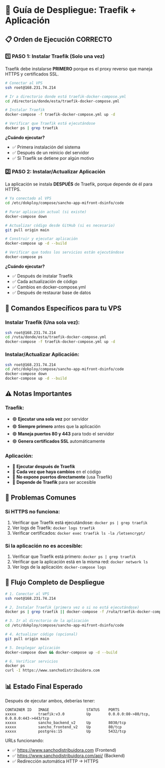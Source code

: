 # 🚀 Guía de Despliegue: Traefik + Aplicación

## 📋 Orden de Ejecución CORRECTO

### 1️⃣ PASO 1: Instalar Traefik (Solo una vez)

Traefik debe instalarse **PRIMERO** porque es el proxy reverso que maneja HTTPS y certificados SSL.

```bash
# Conectar al VPS
ssh root@168.231.74.214

# Ir a directorio donde está traefik-docker-compose.yml
cd /directorio/donde/esta/traefik-docker-compose.yml

# Instalar Traefik
docker-compose -f traefik-docker-compose.yml up -d

# Verificar que Traefik está ejecutándose
docker ps | grep traefik
```

**¿Cuándo ejecutar?**
- ✅ Primera instalación del sistema
- ✅ Después de un reinicio del servidor
- ✅ Si Traefik se detiene por algún motivo

### 2️⃣ PASO 2: Instalar/Actualizar Aplicación

La aplicación se instala **DESPUÉS** de Traefik, porque depende de él para HTTPS.

```bash
# Ya conectado al VPS
cd /etc/dokploy/compose/sancho-app-mifront-dsinfo/code

# Parar aplicación actual (si existe)
docker-compose down

# Actualizar código desde GitHub (si es necesario)
git pull origin main

# Construir y ejecutar aplicación
docker-compose up -d --build

# Verificar que todos los servicios están ejecutándose
docker-compose ps
```

**¿Cuándo ejecutar?**
- ✅ Después de instalar Traefik
- ✅ Cada actualización de código
- ✅ Cambios en docker-compose.yml
- ✅ Después de restaurar base de datos

## 🔄 Comandos Específicos para tu VPS

### Instalar Traefik (Una sola vez):
```bash
ssh root@168.231.74.214
cd /ruta/donde/esta/traefik-docker-compose.yml
docker-compose -f traefik-docker-compose.yml up -d
```

### Instalar/Actualizar Aplicación:
```bash
ssh root@168.231.74.214
cd /etc/dokploy/compose/sancho-app-mifront-dsinfo/code
docker-compose down
docker-compose up -d --build
```

## ⚠️ Notas Importantes

### Traefik:
- 🟢 **Ejecutar una sola vez** por servidor
- 🟢 **Siempre primero** antes que la aplicación
- 🟢 **Maneja puertos 80 y 443** para todo el servidor
- 🟢 **Genera certificados SSL** automáticamente

### Aplicación:
- 🔵 **Ejecutar después de Traefik**
- 🔵 **Cada vez que haya cambios** en el código
- 🔵 **No expone puertos directamente** (usa Traefik)
- 🔵 **Depende de Traefik** para ser accesible

## 🚨 Problemas Comunes

### Si HTTPS no funciona:
1. Verificar que Traefik está ejecutándose: `docker ps | grep traefik`
2. Ver logs de Traefik: `docker logs traefik`
3. Verificar certificados: `docker exec traefik ls -la /letsencrypt/`

### Si la aplicación no es accesible:
1. Verificar que Traefik está primero: `docker ps | grep traefik`
2. Verificar que la aplicación está en la misma red: `docker network ls`
3. Ver logs de la aplicación: `docker-compose logs`

## 🎯 Flujo Completo de Despliegue

```bash
# 1. Conectar al VPS
ssh root@168.231.74.214

# 2. Instalar Traefik (primera vez o si no está ejecutándose)
docker ps | grep traefik || docker-compose -f /ruta/traefik-docker-compose.yml up -d

# 3. Ir al directorio de la aplicación
cd /etc/dokploy/compose/sancho-app-mifront-dsinfo/code

# 4. Actualizar código (opcional)
git pull origin main

# 5. Desplegar aplicación
docker-compose down && docker-compose up -d --build

# 6. Verificar servicios
docker ps
curl -I https://www.sanchodistribuidora.com
```

## 📊 Estado Final Esperado

Después de ejecutar ambos, deberías tener:

```
CONTAINER ID   IMAGE                 STATUS    PORTS
xxxxx          traefik:v3.0          Up        0.0.0.0:80->80/tcp, 0.0.0.0:443->443/tcp
xxxxx          sancho_backend_v2     Up        8030/tcp
xxxxx          sancho_frontend_v2    Up        80/tcp
xxxxx          postgres:15           Up        5432/tcp
```

URLs funcionando:
- ✅ https://www.sanchodistribuidora.com (Frontend)
- ✅ https://www.sanchodistribuidora.com/api/ (Backend)
- ✅ Redirección automática HTTP → HTTPS
